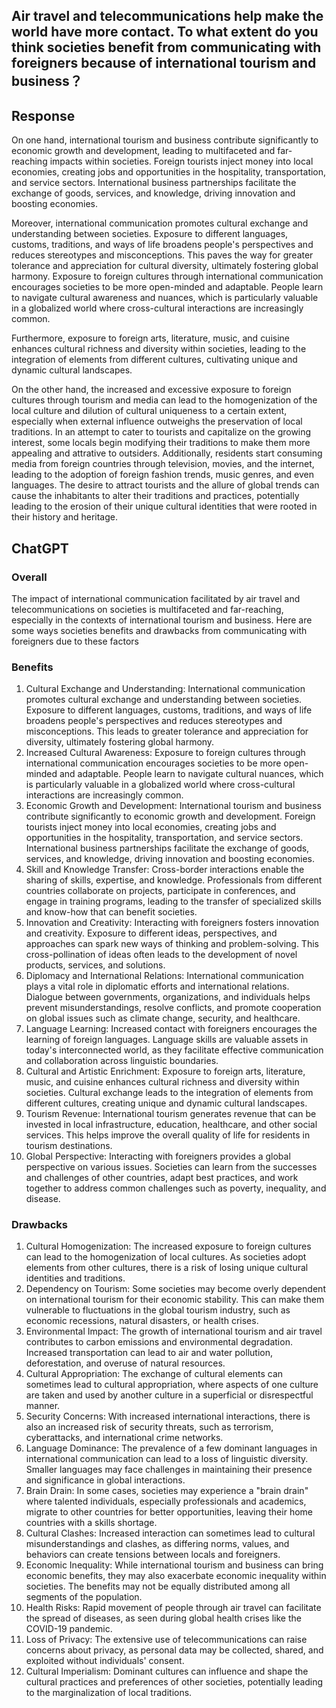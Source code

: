 ## Air travel and telecommunications help make the world have more contact. To what extent do you think societies benefit from communicating with foreigners because of international tourism and business？

## Response
On one hand, international tourism and business contribute significantly to economic growth and development, leading to multifaceted and far-reaching impacts within societies. Foreign tourists inject money into local economies, creating jobs and opportunities in the hospitality, transportation, and service sectors. International business partnerships facilitate the exchange of goods, services, and knowledge, driving innovation and boosting economies.

Moreover, international communication promotes cultural exchange and understanding between societies. Exposure to different languages, customs, traditions, and ways of life broadens people's perspectives and reduces stereotypes and misconceptions. This paves the way for greater tolerance and appreciation for cultural diversity, ultimately fostering global harmony. Exposure to foreign cultures through international communication encourages societies to be more open-minded and adaptable. People learn to navigate cultural awareness and nuances, which is particularly valuable in a globalized world where cross-cultural interactions are increasingly common. 

Furthermore, exposure to foreign arts, literature, music, and cuisine enhances cultural richness and diversity within societies, leading to the integration of elements from different cultures, cultivating unique and dynamic cultural landscapes.

On the other hand, the increased and excessive exposure to foreign cultures through tourism and media can lead to the homogenization of the local culture and dilution of cultural uniqueness to a certain extent, especially when external influence outweighs the preservation of local traditions. In an attempt to cater to tourists and capitalize on the growing interest, some locals begin modifying their traditions to make them more appealing and attrative to outsiders. Additionally, residents start consuming media from foreign countries through television, movies, and the internet, leading to the adoption of foreign fashion trends, music genres, and even languages. The desire to attract tourists and the allure of global trends can cause the inhabitants to alter their traditions and practices, potentially leading to the erosion of their unique cultural identities that were rooted in their history and heritage.

## ChatGPT
### Overall
The impact of international communication facilitated by air travel and telecommunications on societies is multifaceted and far-reaching, especially in the contexts of international tourism and business. Here are some ways societies benefits and drawbacks from communicating with foreigners due to these factors

### Benefits
1. Cultural Exchange and Understanding: International communication promotes cultural exchange and understanding between societies. Exposure to different languages, customs, traditions, and ways of life broadens people's perspectives and reduces stereotypes and misconceptions. This leads to greater tolerance and appreciation for diversity, ultimately fostering global harmony.
4. Increased Cultural Awareness: Exposure to foreign cultures through international communication encourages societies to be more open-minded and adaptable. People learn to navigate cultural nuances, which is particularly valuable in a globalized world where cross-cultural interactions are increasingly common.
5. Economic Growth and Development: International tourism and business contribute significantly to economic growth and development. Foreign tourists inject money into local economies, creating jobs and opportunities in the hospitality, transportation, and service sectors. International business partnerships facilitate the exchange of goods, services, and knowledge, driving innovation and boosting economies.
3. Skill and Knowledge Transfer: Cross-border interactions enable the sharing of skills, expertise, and knowledge. Professionals from different countries collaborate on projects, participate in conferences, and engage in training programs, leading to the transfer of specialized skills and know-how that can benefit societies.
5. Innovation and Creativity: Interacting with foreigners fosters innovation and creativity. Exposure to different ideas, perspectives, and approaches can spark new ways of thinking and problem-solving. This cross-pollination of ideas often leads to the development of novel products, services, and solutions.
6. Diplomacy and International Relations: International communication plays a vital role in diplomatic efforts and international relations. Dialogue between governments, organizations, and individuals helps prevent misunderstandings, resolve conflicts, and promote cooperation on global issues such as climate change, security, and healthcare.
7. Language Learning: Increased contact with foreigners encourages the learning of foreign languages. Language skills are valuable assets in today's interconnected world, as they facilitate effective communication and collaboration across linguistic boundaries.
8. Cultural and Artistic Enrichment: Exposure to foreign arts, literature, music, and cuisine enhances cultural richness and diversity within societies. Cultural exchange leads to the integration of elements from different cultures, creating unique and dynamic cultural landscapes.
9. Tourism Revenue: International tourism generates revenue that can be invested in local infrastructure, education, healthcare, and other social services. This helps improve the overall quality of life for residents in tourism destinations.
10. Global Perspective: Interacting with foreigners provides a global perspective on various issues. Societies can learn from the successes and challenges of other countries, adapt best practices, and work together to address common challenges such as poverty, inequality, and disease.

### Drawbacks
1. Cultural Homogenization: The increased exposure to foreign cultures can lead to the homogenization of local cultures. As societies adopt elements from other cultures, there is a risk of losing unique cultural identities and traditions.
2. Dependency on Tourism: Some societies may become overly dependent on international tourism for their economic stability. This can make them vulnerable to fluctuations in the global tourism industry, such as economic recessions, natural disasters, or health crises.
3. Environmental Impact: The growth of international tourism and air travel contributes to carbon emissions and environmental degradation. Increased transportation can lead to air and water pollution, deforestation, and overuse of natural resources.
4. Cultural Appropriation: The exchange of cultural elements can sometimes lead to cultural appropriation, where aspects of one culture are taken and used by another culture in a superficial or disrespectful manner.
5. Security Concerns: With increased international interactions, there is also an increased risk of security threats, such as terrorism, cyberattacks, and international crime networks.
6. Language Dominance: The prevalence of a few dominant languages in international communication can lead to a loss of linguistic diversity. Smaller languages may face challenges in maintaining their presence and significance in global interactions.
7. Brain Drain: In some cases, societies may experience a "brain drain" where talented individuals, especially professionals and academics, migrate to other countries for better opportunities, leaving their home countries with a skills shortage.
8. Cultural Clashes: Increased interaction can sometimes lead to cultural misunderstandings and clashes, as differing norms, values, and behaviors can create tensions between locals and foreigners.
9. Economic Inequality: While international tourism and business can bring economic benefits, they may also exacerbate economic inequality within societies. The benefits may not be equally distributed among all segments of the population.
10. Health Risks: Rapid movement of people through air travel can facilitate the spread of diseases, as seen during global health crises like the COVID-19 pandemic.
11. Loss of Privacy: The extensive use of telecommunications can raise concerns about privacy, as personal data may be collected, shared, and exploited without individuals' consent.
12. Cultural Imperialism: Dominant cultures can influence and shape the cultural practices and preferences of other societies, potentially leading to the marginalization of local traditions.


